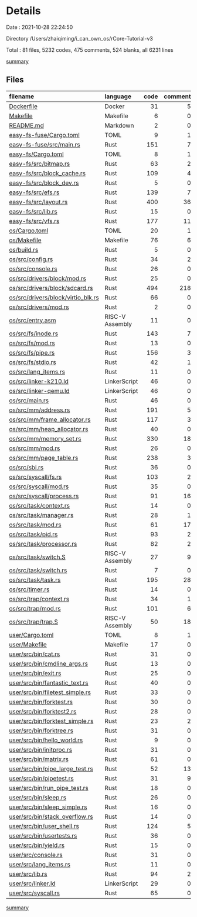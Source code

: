 # Details

Date : 2021-10-28 22:24:50

Directory /Users/zhaiqiming/i_can_own_os/rCore-Tutorial-v3

Total : 81 files,  5232 codes, 475 comments, 524 blanks, all 6231 lines

[summary](results.md)

## Files
| filename | language | code | comment | blank | total |
| :--- | :--- | ---: | ---: | ---: | ---: |
| [Dockerfile](/Dockerfile) | Docker | 31 | 5 | 4 | 40 |
| [Makefile](/Makefile) | Makefile | 6 | 0 | 3 | 9 |
| [README.md](/README.md) | Markdown | 2 | 0 | 0 | 2 |
| [easy-fs-fuse/Cargo.toml](/easy-fs-fuse/Cargo.toml) | TOML | 9 | 1 | 2 | 12 |
| [easy-fs-fuse/src/main.rs](/easy-fs-fuse/src/main.rs) | Rust | 151 | 7 | 10 | 168 |
| [easy-fs/Cargo.toml](/easy-fs/Cargo.toml) | TOML | 8 | 1 | 2 | 11 |
| [easy-fs/src/bitmap.rs](/easy-fs/src/bitmap.rs) | Rust | 63 | 2 | 8 | 73 |
| [easy-fs/src/block_cache.rs](/easy-fs/src/block_cache.rs) | Rust | 109 | 4 | 15 | 128 |
| [easy-fs/src/block_dev.rs](/easy-fs/src/block_dev.rs) | Rust | 5 | 0 | 2 | 7 |
| [easy-fs/src/efs.rs](/easy-fs/src/efs.rs) | Rust | 139 | 7 | 11 | 157 |
| [easy-fs/src/layout.rs](/easy-fs/src/layout.rs) | Rust | 400 | 36 | 12 | 448 |
| [easy-fs/src/lib.rs](/easy-fs/src/lib.rs) | Rust | 15 | 0 | 3 | 18 |
| [easy-fs/src/vfs.rs](/easy-fs/src/vfs.rs) | Rust | 177 | 11 | 13 | 201 |
| [os/Cargo.toml](/os/Cargo.toml) | TOML | 20 | 1 | 3 | 24 |
| [os/Makefile](/os/Makefile) | Makefile | 76 | 6 | 22 | 104 |
| [os/build.rs](/os/build.rs) | Rust | 5 | 0 | 2 | 7 |
| [os/src/config.rs](/os/src/config.rs) | Rust | 34 | 2 | 6 | 42 |
| [os/src/console.rs](/os/src/console.rs) | Rust | 26 | 0 | 8 | 34 |
| [os/src/drivers/block/mod.rs](/os/src/drivers/block/mod.rs) | Rust | 25 | 0 | 5 | 30 |
| [os/src/drivers/block/sdcard.rs](/os/src/drivers/block/sdcard.rs) | Rust | 494 | 218 | 41 | 753 |
| [os/src/drivers/block/virtio_blk.rs](/os/src/drivers/block/virtio_blk.rs) | Rust | 66 | 0 | 11 | 77 |
| [os/src/drivers/mod.rs](/os/src/drivers/mod.rs) | Rust | 2 | 0 | 1 | 3 |
| [os/src/entry.asm](/os/src/entry.asm) | RISC-V Assembly | 11 | 0 | 1 | 12 |
| [os/src/fs/inode.rs](/os/src/fs/inode.rs) | Rust | 143 | 7 | 9 | 159 |
| [os/src/fs/mod.rs](/os/src/fs/mod.rs) | Rust | 13 | 0 | 3 | 16 |
| [os/src/fs/pipe.rs](/os/src/fs/pipe.rs) | Rust | 156 | 3 | 8 | 167 |
| [os/src/fs/stdio.rs](/os/src/fs/stdio.rs) | Rust | 42 | 1 | 4 | 47 |
| [os/src/lang_items.rs](/os/src/lang_items.rs) | Rust | 11 | 0 | 2 | 13 |
| [os/src/linker-k210.ld](/os/src/linker-k210.ld) | LinkerScript | 46 | 0 | 7 | 53 |
| [os/src/linker-qemu.ld](/os/src/linker-qemu.ld) | LinkerScript | 46 | 0 | 7 | 53 |
| [os/src/main.rs](/os/src/main.rs) | Rust | 46 | 0 | 6 | 52 |
| [os/src/mm/address.rs](/os/src/mm/address.rs) | Rust | 191 | 5 | 13 | 209 |
| [os/src/mm/frame_allocator.rs](/os/src/mm/frame_allocator.rs) | Rust | 117 | 3 | 13 | 133 |
| [os/src/mm/heap_allocator.rs](/os/src/mm/heap_allocator.rs) | Rust | 40 | 0 | 6 | 46 |
| [os/src/mm/memory_set.rs](/os/src/mm/memory_set.rs) | Rust | 330 | 18 | 10 | 358 |
| [os/src/mm/mod.rs](/os/src/mm/mod.rs) | Rust | 26 | 0 | 2 | 28 |
| [os/src/mm/page_table.rs](/os/src/mm/page_table.rs) | Rust | 238 | 3 | 14 | 255 |
| [os/src/sbi.rs](/os/src/sbi.rs) | Rust | 36 | 0 | 8 | 44 |
| [os/src/syscall/fs.rs](/os/src/syscall/fs.rs) | Rust | 103 | 2 | 6 | 111 |
| [os/src/syscall/mod.rs](/os/src/syscall/mod.rs) | Rust | 35 | 0 | 5 | 40 |
| [os/src/syscall/process.rs](/os/src/syscall/process.rs) | Rust | 91 | 16 | 8 | 115 |
| [os/src/task/context.rs](/os/src/task/context.rs) | Rust | 14 | 0 | 4 | 18 |
| [os/src/task/manager.rs](/os/src/task/manager.rs) | Rust | 28 | 1 | 5 | 34 |
| [os/src/task/mod.rs](/os/src/task/mod.rs) | Rust | 61 | 17 | 11 | 89 |
| [os/src/task/pid.rs](/os/src/task/pid.rs) | Rust | 93 | 2 | 10 | 105 |
| [os/src/task/processor.rs](/os/src/task/processor.rs) | Rust | 82 | 2 | 12 | 96 |
| [os/src/task/switch.S](/os/src/task/switch.S) | RISC-V Assembly | 27 | 9 | 2 | 38 |
| [os/src/task/switch.rs](/os/src/task/switch.rs) | Rust | 7 | 0 | 2 | 9 |
| [os/src/task/task.rs](/os/src/task/task.rs) | Rust | 195 | 28 | 7 | 230 |
| [os/src/timer.rs](/os/src/timer.rs) | Rust | 14 | 0 | 4 | 18 |
| [os/src/trap/context.rs](/os/src/trap/context.rs) | Rust | 34 | 1 | 3 | 38 |
| [os/src/trap/mod.rs](/os/src/trap/mod.rs) | Rust | 101 | 6 | 11 | 118 |
| [os/src/trap/trap.S](/os/src/trap/trap.S) | RISC-V Assembly | 50 | 18 | 2 | 70 |
| [user/Cargo.toml](/user/Cargo.toml) | TOML | 8 | 1 | 2 | 11 |
| [user/Makefile](/user/Makefile) | Makefile | 17 | 0 | 7 | 24 |
| [user/src/bin/cat.rs](/user/src/bin/cat.rs) | Rust | 31 | 0 | 3 | 34 |
| [user/src/bin/cmdline_args.rs](/user/src/bin/cmdline_args.rs) | Rust | 13 | 0 | 3 | 16 |
| [user/src/bin/exit.rs](/user/src/bin/exit.rs) | Rust | 25 | 0 | 5 | 30 |
| [user/src/bin/fantastic_text.rs](/user/src/bin/fantastic_text.rs) | Rust | 40 | 0 | 4 | 44 |
| [user/src/bin/filetest_simple.rs](/user/src/bin/filetest_simple.rs) | Rust | 33 | 0 | 5 | 38 |
| [user/src/bin/forktest.rs](/user/src/bin/forktest.rs) | Rust | 30 | 0 | 4 | 34 |
| [user/src/bin/forktest2.rs](/user/src/bin/forktest2.rs) | Rust | 28 | 0 | 5 | 33 |
| [user/src/bin/forktest_simple.rs](/user/src/bin/forktest_simple.rs) | Rust | 23 | 2 | 3 | 28 |
| [user/src/bin/forktree.rs](/user/src/bin/forktree.rs) | Rust | 31 | 0 | 7 | 38 |
| [user/src/bin/hello_world.rs](/user/src/bin/hello_world.rs) | Rust | 9 | 0 | 2 | 11 |
| [user/src/bin/initproc.rs](/user/src/bin/initproc.rs) | Rust | 31 | 0 | 3 | 34 |
| [user/src/bin/matrix.rs](/user/src/bin/matrix.rs) | Rust | 61 | 0 | 7 | 68 |
| [user/src/bin/pipe_large_test.rs](/user/src/bin/pipe_large_test.rs) | Rust | 52 | 13 | 4 | 69 |
| [user/src/bin/pipetest.rs](/user/src/bin/pipetest.rs) | Rust | 31 | 9 | 4 | 44 |
| [user/src/bin/run_pipe_test.rs](/user/src/bin/run_pipe_test.rs) | Rust | 18 | 0 | 3 | 21 |
| [user/src/bin/sleep.rs](/user/src/bin/sleep.rs) | Rust | 26 | 0 | 4 | 30 |
| [user/src/bin/sleep_simple.rs](/user/src/bin/sleep_simple.rs) | Rust | 16 | 0 | 3 | 19 |
| [user/src/bin/stack_overflow.rs](/user/src/bin/stack_overflow.rs) | Rust | 14 | 0 | 3 | 17 |
| [user/src/bin/user_shell.rs](/user/src/bin/user_shell.rs) | Rust | 124 | 5 | 9 | 138 |
| [user/src/bin/usertests.rs](/user/src/bin/usertests.rs) | Rust | 36 | 0 | 4 | 40 |
| [user/src/bin/yield.rs](/user/src/bin/yield.rs) | Rust | 15 | 0 | 2 | 17 |
| [user/src/console.rs](/user/src/console.rs) | Rust | 31 | 0 | 9 | 40 |
| [user/src/lang_items.rs](/user/src/lang_items.rs) | Rust | 11 | 0 | 1 | 12 |
| [user/src/lib.rs](/user/src/lib.rs) | Rust | 94 | 2 | 12 | 108 |
| [user/src/linker.ld](/user/src/linker.ld) | LinkerScript | 29 | 0 | 3 | 32 |
| [user/src/syscall.rs](/user/src/syscall.rs) | Rust | 65 | 0 | 14 | 79 |

[summary](results.md)
